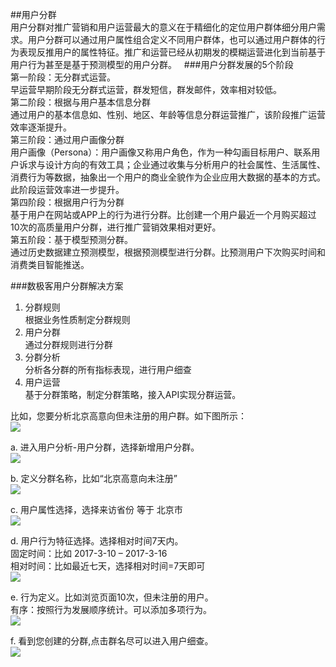 ##用户分群  
用户分群对推广营销和用户运营最大的意义在于精细化的定位用户群体细分用户需求。用户分群可以通过用户属性组合定义不同用户群体，也可以通过用户群体的行为表现反推用户的属性特征。推广和运营已经从初期发的模糊运营进化到当前基于用户行为甚至是基于预测模型的用户分群。  
###用户分群发展的5个阶段  
第一阶段：无分群式运营。  
早运营早期阶段无分群式运营，群发短信，群发邮件，效率相对较低。  
第二阶段：根据与用户基本信息分群  
通过用户的基本信息如、性别、地区、年龄等信息分群运营推广，该阶段推广运营效率逐渐提升。  
第三阶段：通过用户画像分群  
用户画像（Persona）：用户画像又称用户角色，作为一种勾画目标用户、联系用户诉求与设计方向的有效工具；企业通过收集与分析用户的社会属性、生活属性、消费行为等数据，抽象出一个用户的商业全貌作为企业应用大数据的基本的方式。此阶段运营效率进一步提升。  
第四阶段：根据用户行为分群  
基于用户在网站或APP上的行为进行分群。比创建一个用户最近一个月购买超过10次的高质量用户分群，进行推广营销效果相对更好。  
第五阶段：基于模型预测分群。  
通过历史数据建立预测模型，根据预测模型进行分群。比预测用户下次购买时间和消费类目智能推送。 

###数极客用户分群解决方案  
1.	分群规则  
根据业务性质制定分群规则  
2.	用户分群  
通过分群规则进行分群  
3.	分群分析  
分析各分群的所有指标表现，进行用户细查  
4.	用户运营    
基于分群策略，制定分群策略，接入API实现分群运营。 

比如，您要分析北京高意向但未注册的用户群。如下图所示：  
![](http://www.shujike.com/docsimg/用户分群.jpg)  

a.	进入用户分析-用户分群，选择新增用户分群。  
![](http://www.shujike.com/docsimg/用户分群1.jpg)  

b.	定义分群名称，比如“北京高意向未注册”  
![](http://www.shujike.com/docsimg/用户分群2.jpg)  

c.	用户属性选择，选择来访省份 等于 北京市  
![](http://www.shujike.com/docsimg/用户分群3.jpg)  

d.	用户行为特征选择。选择相对时间7天内。  
固定时间：比如 2017-3-10 – 2017-3-16  
相对时间：比如最近七天，选择相对时间=7天即可  
![](http://www.shujike.com/docsimg/用户分群4.jpg)  

e.	行为定义。比如浏览页面10次，但未注册的用户。  
有序：按照行为发展顺序统计。可以添加多项行为。  
![](http://www.shujike.com/docsimg/用户分群5.jpg)  

f.	看到您创建的分群,点击群名尽可以进入用户细查。  
![](http://www.shujike.com/docsimg/用户分群6.jpg)  

